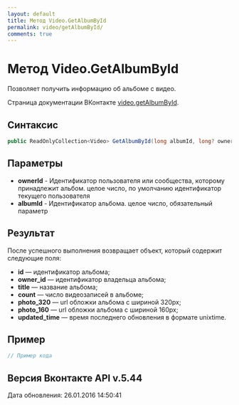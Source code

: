 ```yaml
---
layout: default
title: Метод Video.GetAlbumById
permalink: video/getAlbumById/
comments: true
---
```

# Метод Video.GetAlbumById
Позволяет получить информацию об альбоме с видео.

Страница документации ВКонтакте [video.getAlbumById](https://vk.com/dev/video.getAlbumById).

## Синтаксис
``` csharp
public ReadOnlyCollection<Video> GetAlbumById(long albumId, long? ownerId = null)
```

## Параметры
+ **ownerId** - Идентификатор пользователя или сообщества, которому принадлежит альбом. целое число, по умолчанию идентификатор текущего пользователя
+ **albumId** - Идентификатор альбома. целое число, обязательный параметр

## Результат
После успешного выполнения возвращает объект, который содержит следующие поля: 

+ **id** — идентификатор альбома; 
+ **owner_id** — идентификатор владельца альбома; 
+ **title** — название альбома; 
+ **count** — число видеозаписей в альбоме; 
+ **photo_320** — url обложки альбома с шириной 320px; 
+ **photo_160** — url обложки альбома с шириной 160px; 
+ **updated_time** — время последнего обновления в формате unixtime.

## Пример
``` csharp
// Пример кода
```

## Версия Вконтакте API v.5.44
Дата обновления: 26.01.2016 14:50:41
